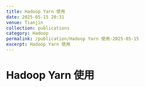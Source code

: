 ```yaml
---
title: Hadoop Yarn 使用
date: 2025-05-15 20:31
venue: Tianjin
collection: publications
category: Hadoop
permalink: /publication/Hadoop Yarn 使用-2025-05-15
excerpt: Hadoop Yarn 使用
---
```

# Hadoop Yarn 使用

